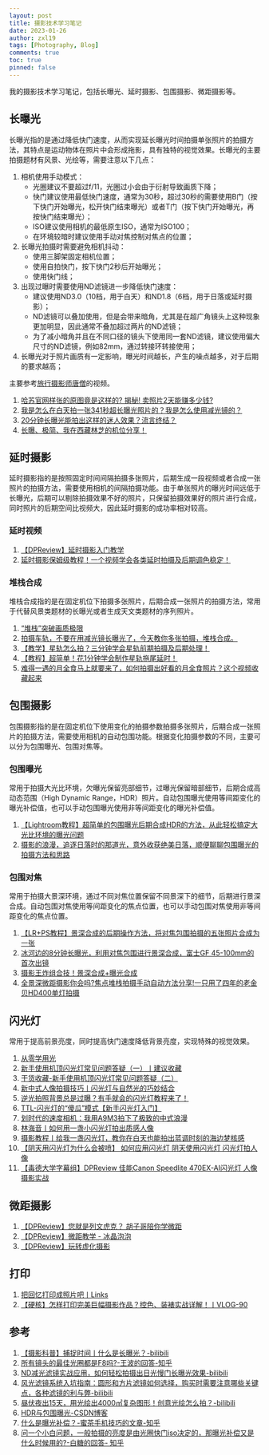 ```yaml
---
layout: post
title: 摄影技术学习笔记
date: 2023-01-26
author: zxl19
tags: [Photography, Blog]
comments: true
toc: true
pinned: false
---
```


我的摄影技术学习笔记，包括长曝光、延时摄影、包围摄影、微距摄影等。

<!-- more -->

## 长曝光

长曝光指的是通过降低快门速度，从而实现延长曝光时间拍摄单张照片的拍摄方法，其特点是运动物体在照片中会形成拖影，具有独特的视觉效果。长曝光的主要拍摄题材有风景、光绘等，需要注意以下几点：

1. 相机使用手动模式：
    - 光圈建议不要超过f/11，光圈过小会由于衍射导致画质下降；
    - 快门建议使用最低快门速度，通常为30秒，超过30秒的需要使用B门（按下快门开始曝光，松开快门结束曝光）或者T门（按下快门开始曝光，再按快门结束曝光）；
    - ISO建议使用相机的最低原生ISO，通常为ISO100；
    - 在环境较暗时建议使用手动对焦控制对焦点的位置；
2. 长曝光拍摄时需要避免相机抖动：
    - 使用三脚架固定相机位置；
    - 使用自拍快门，按下快门2秒后开始曝光；
    - 使用快门线；
3. 出现过曝时需要使用ND滤镜进一步降低快门速度：
    - 建议使用ND3.0（10档，用于白天）和ND1.8（6档，用于日落或延时摄影）；
    - ND滤镜可以叠加使用，但是会带来暗角，尤其是在超广角镜头上这种现象更加明显，因此通常不叠加超过两片的ND滤镜；
    - 为了减小暗角并且在不同口径的镜头下使用同一套ND滤镜，建议使用偏大尺寸的ND滤镜，例如82mm，通过转接环转接使用；
4. 长曝光对于照片画质有一定影响，曝光时间越长，产生的噪点越多，对于后期的要求越高；

主要参考[旅行摄影师唐僧](https://space.bilibili.com/405561962)的视频。

1. [哈苏官网样张的原图竟是这样的? 揭秘! 卖照片2天能赚多少钱?](https://www.bilibili.com/video/BV1kK42117GL/)
2. [我是怎么在白天拍一张341秒超长曝光照片的？我是怎么使用减光镜的？](https://www.bilibili.com/video/BV1Kh411f7v2/)
3. [20分钟长曝光能拍出这样的迷人效果？流言终结？](https://www.bilibili.com/video/BV18V411t7mw/)
4. [长曝、极简、我在西藏林芝的机位分享！](https://www.bilibili.com/video/BV14A411g77a/)

## 延时摄影

延时摄影指的是按照固定时间间隔拍摄多张照片，后期生成一段视频或者合成一张照片的拍摄方法，需要使用相机的间隔拍摄功能。由于单张照片的曝光时间远低于长曝光，后期可以剔除拍摄效果不好的照片，只保留拍摄效果好的照片进行合成，同时照片的后期空间比视频大，因此延时摄影的成功率相对较高。

### 延时视频

1. [【DPReview】延时摄影入门教学](https://www.bilibili.com/video/BV1c5411t777/)
2. [延时摄影保姆级教程！一个视频学会各类延时拍摄及后期调色稳定！](https://www.bilibili.com/video/BV1pt4y177RG/)

### 堆栈合成

堆栈合成指的是在固定机位下拍摄多张照片，后期合成一张照片的拍摄方法，常用于代替风景类题材的长曝光或者生成天文类题材的序列照片。

1. [“堆栈”突破画质极限](https://www.bilibili.com/video/BV19A411c7nj/)
2. [拍摄车轨，不要在用减光镜长曝光了，今天教你多张拍摄，堆栈合成。](https://www.bilibili.com/video/BV1qa41147mn/)
3. [【教学】星轨怎么拍？三分钟学会星轨前期拍摄及后期处理！](https://www.bilibili.com/video/BV1oK411q7Mi/)
4. [【教程】超简单！花1分钟学会制作星轨拖尾延时！](https://www.bilibili.com/video/BV1i8411u7PL/)
5. [难得一遇的月全食马上就要来了，如何拍摄出好看的月全食照片？这个视频收藏起来](https://www.bilibili.com/video/BV1YD4y1t7YB/)

## 包围摄影

包围摄影指的是在固定机位下使用变化的拍摄参数拍摄多张照片，后期合成一张照片的拍摄方法，需要使用相机的自动包围功能。根据变化拍摄参数的不同，主要可以分为包围曝光、包围对焦等。

### 包围曝光

常用于拍摄大光比环境，欠曝光保留亮部细节，过曝光保留暗部细节，后期合成高动态范围（High Dynamic Range，HDR）照片。自动包围曝光使用等间距变化的曝光补偿值，也可以手动包围曝光使用非等间距变化的曝光补偿值。

1. [【Lightroom教程】超简单的包围曝光后期合成HDR的方法，从此轻松搞定大光比环境的曝光问题](https://www.bilibili.com/video/BV18g411o7B4/)
2. [摄影的浪漫，追逐日落时的那道光，意外收获绝美日落，顺便聊聊包围曝光的拍摄方法和思路](https://www.bilibili.com/video/BV1Z3411A76w/)

### 包围对焦

常用于拍摄大景深环境，通过不同对焦位置保留不同景深下的细节，后期进行景深合成。自动包围对焦使用等间距变化的焦点位置，也可以手动包围对焦使用非等间距变化的焦点位置。

1. [【LR+PS教程】景深合成的后期操作方法，将对焦包围拍摄的五张照片合成为一张](https://www.bilibili.com/video/BV1DL411K7bd/)
2. [冰河边的8分钟长曝光，利用对焦包围进行景深合成，富士GF 45-100mm的首次出镜](https://www.bilibili.com/video/BV1sm4y1d7xT/)
3. [摄影王炸组合技！景深合成+曝光合成](https://www.bilibili.com/video/BV1XD4y1m7E6/)
4. [全景深微距摄影你会吗?焦点堆栈拍摄手动自动方法分享!一只用了四年的老金贝HD400单灯拍摄](https://www.bilibili.com/video/BV1VY4y1e7jt/)

## 闪光灯

常用于提高前景亮度，同时提高快门速度降低背景亮度，实现特殊的视觉效果。

1. [从零学用光](https://space.bilibili.com/110683415/lists/262445)
2. [新手使用机顶闪光灯常见问题答疑（一）丨建议收藏](https://www.bilibili.com/video/BV1VN4y1R77w/)
3. [干货收藏-新手使用机顶闪光灯常见问题答疑（二）](https://www.bilibili.com/video/BV1Gw4m1X7xA/)
4. [新中式人像拍摄技巧丨闪光灯与自然光的巧妙结合](https://www.bilibili.com/video/BV1XA411U7mr/)
5. [逆光拍照背景总是过曝？有手就会的闪光灯教程来了！](https://www.bilibili.com/video/BV1pPD3YqErf/)
6. [TTL-闪光灯的“傻瓜”模式【新手闪光灯入门】](https://www.bilibili.com/video/BV1uUNEzcEP4/)
7. [划时代的速度相机：我用A9M3拍下了极致的中式浪漫](https://www.bilibili.com/video/BV1ZF4m1T7n9/)
8. [林海音丨如何用一盏小闪光灯拍出质感人像](https://www.bilibili.com/video/BV1Ki4y1F7Ud/)
9. [摄影教程丨给我一盏闪光灯，教你在白天也能拍出蓝调时刻的海边梦核感](https://www.bilibili.com/video/BV1vH4y1w74g/)
10. [【阴天用闪光灯为什么会被喷】 如何应用闪光灯 阴天使用闪光灯 闪光灯拍人像](https://www.bilibili.com/video/BV1uL411P7zH/)
11. [【毒德大学字幕组】DPReview 佳能Canon Speedlite 470EX-AI闪光灯 人像摄影实战](https://www.bilibili.com/video/BV1Wb411p7Vi/)

## 微距摄影

1. [【DPReview】您就是列文虎克？ 胡子哥陪你学微距](https://www.bilibili.com/video/BV1TE411K7dQ/)
2. [【DPReview】微距教学 - 冰晶泡泡](https://www.bilibili.com/video/BV1y741127NY/)
3. [【DPReview】玩转虚化摄影](https://www.bilibili.com/video/BV1te411s7Ew/)

## 打印

1. [把回忆打印成照片吧丨Links](https://www.bilibili.com/video/BV16R4y1p7Lc/)
2. [【硬核】怎样打印完美巨幅摄影作品？控色、装裱实战详解！丨VLOG-90](https://www.bilibili.com/video/BV1Ut4y1d77t/)

## 参考

1. [【摄影科普】捕捉时间丨什么是长曝光？-bilibili](https://www.bilibili.com/video/BV1Po4y1R77s/)
2. [所有镜头的最佳光圈都是F8吗?-王波的回答-知乎](https://www.zhihu.com/question/535354480/answer/2540363408)
3. [ND减光滤镜实战应用，如何轻松拍摄出日光慢门长曝光效果-bilibili](https://www.bilibili.com/video/BV1Vo4y1y7Rj/)
4. [风光滤镜系统入坑指南：圆形和方片滤镜如何选择，购买时需要注意哪些关键点，各种滤镜的利与弊-bilibili](https://www.bilibili.com/video/BV1f5411Z7ow/)
5. [昼伏夜出15天，用光绘出4000㎡复杂图形！创意光绘怎么拍？-bilibili](https://www.bilibili.com/video/BV1xY4y1t7Gq/)
6. [HDR与包围曝光-CSDN博客](https://blog.csdn.net/weixin_35884854/article/details/112677338)
7. [什么是曝光补偿？-蜜茶手机技巧的文章-知乎](https://zhuanlan.zhihu.com/p/31511973)
8. [问一个小白问题，一般拍摄的亮度是由光圈快门iso决定的，那曝光补偿又是什么时候用的?-白糖的回答- 知乎](https://www.zhihu.com/question/32308369/answer/55480674)
